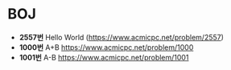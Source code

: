 # BOJ
* **2557번** Hello World (https://www.acmicpc.net/problem/2557)  
* **1000번** A+B https://www.acmicpc.net/problem/1000  
* **1001번** A-B https://www.acmicpc.net/problem/1001  
